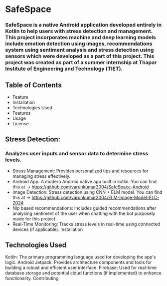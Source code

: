 # SafeSpace
### SafeSpace is a native Android application developed entirely in Kotlin to help users with stress detection and management. This project incorporates machine and deep learning models include emotion detection using images, recommendations system using sentiment analysis and stress detection using sensors which were developed as a part of this project. This project was created as part of a summer internship at Thapar Institute of Engineering and Technology (TIET).

## Table of Contents
- Feature
- Installation
- Technologies Used
- Features
- Usage
- License

## Stress Detection: 
### Analyzes user inputs and sensor data to determine stress levels.
  - Stress Management: Provides personalized tips and resources for managing stress effectively.
  - Android App: A modern Android native app built in kotlin. You can find this at -> https://github.com/varunkumar2004/SafeSpace-Android
  - Image Detection: Stress detection using CNN + ELM model. You can find this at -> https://github.com/varunkumar2004/ELM-Image-Model-ELC-2024
  - Nlp based recommendations: Includes guided recommendations after analysing sentiment of the user when chatting with the bot purposely made for this project.
  - Real-Time Monitoring: Tracks stress levels in real-time using connected devices (if applicable).
  Installation

## Technologies Used
  Kotlin: The primary programming language used for developing the app's logic.
  Android Jetpack: Provides architecture components and tools for building a robust and efficient user interface.
  Firebase: Used for real-time database storage and potential cloud functions (if implemented) to enhance functionality.
  Contributing
